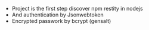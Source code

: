 + Project is the first step discover npm restity in nodejs
+ And authentication by Jsonwebtoken
+ Encrypted passwork by bcrypt (gensalt)

